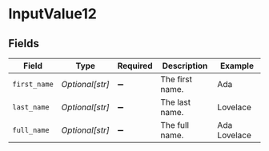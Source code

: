# InputValue12


## Fields

| Field              | Type               | Required           | Description        | Example            |
| ------------------ | ------------------ | ------------------ | ------------------ | ------------------ |
| `first_name`       | *Optional[str]*    | :heavy_minus_sign: | The first name.    | Ada                |
| `last_name`        | *Optional[str]*    | :heavy_minus_sign: | The last name.     | Lovelace           |
| `full_name`        | *Optional[str]*    | :heavy_minus_sign: | The full name.     | Ada Lovelace       |